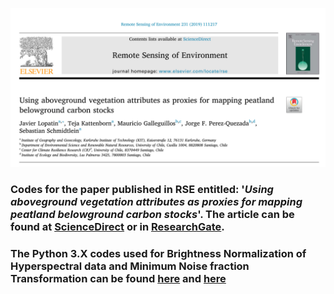 ![alt text](https://github.com/JavierLopatin/Peatland-carbon-stock/blob/master/paper_front.png)

### Codes for the paper published in RSE entitled: '*Using aboveground vegetation attributes as proxies for mapping peatland belowground carbon stocks*'. The article can be found at [ScienceDirect](https://www.sciencedirect.com/science/article/abs/pii/S0034425719302305) or in [ResearchGate](https://www.researchgate.net/publication/333618822_Using_aboveground_vegetation_attributes_as_proxies_for_mapping_peatland_belowground_carbon_stocks).

### The Python 3.X codes used for Brightness Normalization of Hyperspectral data and Minimum Noise fraction Transformation can be found [here](https://github.com/JavierLopatin/Python-Remote-Sensing-Scripts/blob/master/BrightnessNormalization.py) and [here](https://github.com/JavierLopatin/Python-Remote-Sensing-Scripts/blob/master/MNF.py)
